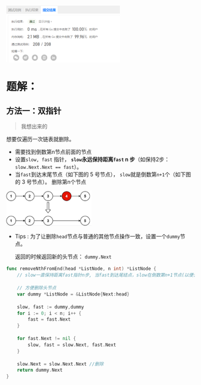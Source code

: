 

<img src="pic/%5Bclass%5D%E5%88%A0%E9%99%A4%E5%80%92%E6%95%B0%E7%AC%ACn%E4%B8%AA%E8%8A%82%E7%82%B9.assets/image-20220402171946917.png" alt="image-20220402171946917" style="zoom: 50%;" />

# 题解：

## 方法一：双指针

> 我想出来的

想要仅遍历一次链表就删除。

- 需要找到倒数第n节点前面的节点
- 设置`slow, fast` 指针， **`slow`永远保持距离`fast` n 步**（如保持2步：`slow.Next.Next == fast`）。
- 当`fast`到达末尾节点（如下图的 5 号节点）， `slow`就是倒数第`n+1`个（如下图的 3 号节点）。 删除第n个节点

<img src="pic/%5Bclass%5D%E5%88%A0%E9%99%A4%E5%80%92%E6%95%B0%E7%AC%ACn%E4%B8%AA%E8%8A%82%E7%82%B9.assets/image-20220402172537412.png" alt="image-20220402172537412" style="zoom: 33%;" />

- Tips : 为了让删除`head`节点与普通的其他节点操作一致，设置一个`dummy`节点。

   返回的时候返回新的头节点： `dummy.Next`

```go
func removeNthFromEnd(head *ListNode, n int) *ListNode {
    // slow一直保持距离fast指针n步, 当fast到达尾结点，slow在倒数第n+1节点(以便去掉第n个节点)

    // 方便删除头节点
    var dummy *ListNode = &ListNode{Next:head}

    slow, fast := dummy,dummy
    for i := 0; i < n; i++ {
        fast = fast.Next
    }

    for fast.Next != nil {
        slow, fast = slow.Next, fast.Next
    }

    slow.Next = slow.Next.Next //删除
    return dummy.Next
}
```


